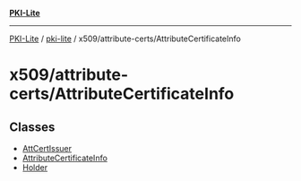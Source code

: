 [**PKI-Lite**](../../../../README.md)

---

[PKI-Lite](../../../../README.md) / [pki-lite](../../../README.md) / x509/attribute-certs/AttributeCertificateInfo

# x509/attribute-certs/AttributeCertificateInfo

## Classes

- [AttCertIssuer](classes/AttCertIssuer.md)
- [AttributeCertificateInfo](classes/AttributeCertificateInfo.md)
- [Holder](classes/Holder.md)
